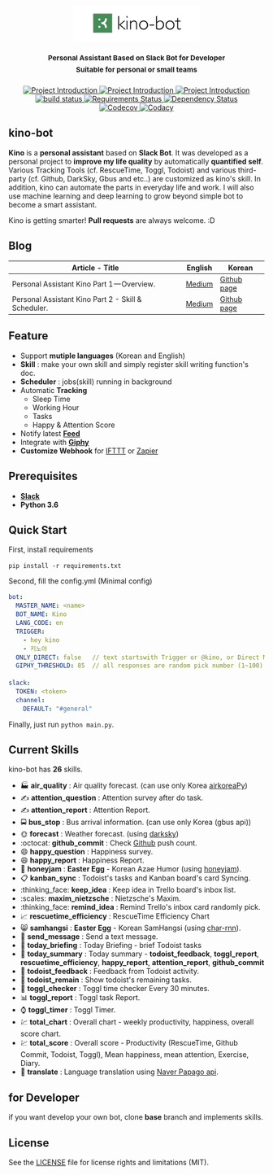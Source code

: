 <p align="center">
  <img src="images/kino-title.png" style="inline" width=250>
</p>

<h3 align="center">
  <sup><strong>
    Personal Assistant Based on Slack Bot for Developer <br/>
    Suitable for personal or small teams
  </strong></sup>
</h3>


<p align="center">

  <a href="https://github.com/DongjunLee/kino-bot">
    <img src="https://img.shields.io/badge/Quantified%20Self-Job%20Automation-brightgreen.svg" alt="Project Introduction">
  </a>
  
  <a href="https://github.com/DongjunLee/kino-bot">
    <img src="https://img.shields.io/badge/Bot-Slack-brightgreen.svg" alt="Project Introduction">
  </a>
  
  <a href="https://github.com/DongjunLee/kino-bot">
    <img src="https://img.shields.io/badge/Personal-Small%20Team-brightgreen.svg" alt="Project Introduction">
  </a>
  
  <br/>
  
  <a href="https://travis-ci.org/badges/shields">
    <img src="https://travis-ci.org/DongjunLee/kino-bot.svg?branch=master" alt="build status">
  </a>
  <a href="https://requires.io/github/DongjunLee/kino-bot/requirements/?branch=master">
    <img src="https://requires.io/github/DongjunLee/kino-bot/requirements.svg?branch=master" alt="Requirements Status" />
  </a>
  <a href='https://dependencyci.com/github/DongjunLee/kino-bot'>
    <img src='https://dependencyci.com/github/DongjunLee/kino-bot/badge' alt='Dependency Status' />
  </a>
  
  <br/>
  
  <a href="https://codecov.io/gh/DongjunLee/stalker-bot">
    <img src="https://codecov.io/gh/DongjunLee/kino-bot/branch/master/graph/badge.svg" alt="Codecov" />
  </a>
  <a href="https://www.codacy.com/app/humanbrain.djlee/kino-bot?utm_source=github.com&utm_medium=referral&utm_content=DongjunLee/kino-bot&utm_campaign=badger">
    <img src="https://api.codacy.com/project/badge/Grade/401e8a56ebe241daa8b2d0453e16a80c" alt="Codacy">
  </a>
  
</p>



## kino-bot

**Kino** is a **personal assistant** based on **Slack Bot**. It was developed as a personal project to **improve my life quality** by automatically **quantified self**. Various Tracking Tools (cf. RescueTime, Toggl, Todoist) and various third-party (cf. Github, DarkSky, Gbus and etc..) are customized as kino's skill. In addition, kino can automate the parts in everyday life and work. I will also use machine learning and deep learning to grow beyond simple bot to become a smart assistant.  

Kino is getting smarter! **Pull requests** are always welcome. :D


## Blog

| Article - Title| English | Korean |
| ------- | ------- | ------- |
| Personal Assistant Kino Part 1 — Overview. | [Medium](https://medium.com/@humanbrain.djlee/personal-assistant-kino-part-1-overview-496b97de4afd) | [Github page](https://dongjunlee.github.io/Personal_Assistant_Kino_Part_1_Overview/) |
| Personal Assistant Kino Part 2 - Skill & Scheduler. | [Medium](https://medium.com/@humanbrain.djlee/personal-assistant-kino-part-2-skill-scheduler-3cf25070fe8e) | [Github page](https://dongjunlee.github.io/Personal_Assistant_Kino_Part_2_Skill_and_Scheduler/) |


## Feature

- Support **mutiple languages** (Korean and English)
- **Skill** : make your own skill and simply register skill writing function's doc.
- **Scheduler** : jobs(skill) running in background
- Automatic **Tracking**
	- Sleep Time
	- Working Hour
	- Tasks
	- Happy & Attention Score
- Notify latest **[Feed](https://github.com/DongjunLee/awesome-feeds)**
- Integrate with **[Giphy](https://giphy.com/)**
- **Customize Webhook** for [IFTTT](https://ifttt.com/) or [Zapier](https://zapier.com)


## Prerequisites

- **[Slack](https://slack.com/)**
- **Python 3.6**


## Quick Start

First, install requirements

```pip install -r requirements.txt```

Second, fill the config.yml (Minimal config)

```yml
bot:
  MASTER_NAME: <name>
  BOT_NAME: Kino
  LANG_CODE: en
  TRIGGER:
    - hey kino
    - 키노야
  ONLY_DIRECT: false   // text startswith Trigger or @kino, or Direct Message
  GIPHY_THRESHOLD: 85  // all responses are random pick number (1~100) to use giphy

slack:
  TOKEN: <token>
  channel:
    DEFAULT: "#general"

```

Finally, just run ```python main.py```.


## Current Skills

kino-bot has **26** skills.

 - :factory: **air_quality** : Air quality forecast. (can use only Korea [airkoreaPy](https://github.com/DongjunLee/airkoreaPy))
 - :writing_hand: **attention_question** : Attention survey after do task.
 - :writing_hand: **attention_report** : Attention Report.
 - :oncoming_bus: **bus_stop** : Bus arrival information. (can use only Korea (gbus api))
 - :sun_with_face: **forecast** : Weather forecast. (using [darksky](https://darksky.net/))
 - :octocat: **github_commit** : Check [Github](https://github.com) push count.
 - :smile: **happy_question** : Happiness survey.
 - :smile: **happy_report** : Happiness Report.
 - :honey_pot: **honeyjam** : **Easter Egg** - Korean Azae Humor (using [honeyjam](https://github.com/DongjunLee/honeyjam)).
 - :clipboard: **kanban_sync** : Todoist's tasks and Kanban board's card Syncing.
 - :thinking_face: **keep_idea** : Keep idea in Trello board's inbox list.
 - :scales: **maxim_nietzsche** : Nietzsche's Maxim.
 - :thinking_face: **remind_idea** : Remind Trello's inbox card randomly pick.
 - :chart_with_upwards_trend: **rescuetime_efficiency** : RescueTime Efficiency Chart
 - :smile_cat: **samhangsi** : **Easter Egg** - Korean SamHangsi (using [char-rnn](https://github.com/DongjunLee/char-rnn-tensorflow)).
 - :speech_balloon: **send_message** : Send a text message.
 - :city_sunset: **today_briefing** : Today Briefing - brief Todoist tasks
 - :night_with_stars: **today_summary** : Today summary - **todoist_feedback**, **toggl_report**, **rescuetime_efficiency**, **happy_report**, **attention_report**, **github_commit**
 - :memo: **todoist_feedback** : Feedback from Todoist activity.
 - :page_with_curl: **todoist_remain** : Show todoist's remaining tasks.
 - :bell: **toggl_checker** : Toggl time checker Every 30 minutes.
 - :bar_chart: **toggl_report** : Toggl task Report.
 - :watch: **toggl_timer** : Toggl Timer.
 - :chart: **total_chart** : Overall chart - weekly productivity, happiness, overall score chart.
 - :chart: **total_score** : Overall score  - Productivity (RescueTime, Github Commit, Todoist, Toggl), Mean happiness, mean attention, Exercise, Diary.
 - :crystal_ball: **translate** : Language translation using [Naver Papago api](https://developers.naver.com/docs/nmt/reference/).


## for Developer

if you want develop your own bot, clone **base** branch and implements skills.


## License

See the [LICENSE](LICENSE.md) file for license rights and limitations (MIT).